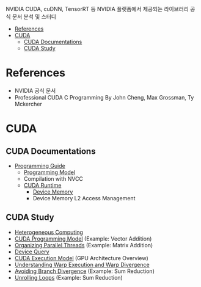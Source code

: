 NVIDIA CUDA, cuDNN, TensorRT 등 NVIDIA 플랫폼에서 제공되는 라이브러리 공식 문서 분석 및 스터디 

- [References](#references)
- [CUDA](#cuda)
  - [CUDA Documentations](#cuda-documentations)
  - [CUDA Study](#cuda-study)

# References

- NVIDIA 공식 문서
- Professional CUDA C Programming By John Cheng, Max Grossman, Ty Mckercher

# CUDA

## CUDA Documentations

- [Programming Guide](/cuda-doc/01_programming_guide/01_intro.md)
  - [Programming Model](/cuda-doc/01_programming_guide/02_programming_model.md)
  - Compilation with NVCC
  - [CUDA Runtime](/cuda-doc/01_programming_guide/03_02_cuda_runtime.md)
    - [Device Memory](/cuda-doc/01_programming_guide/03_03_device_memory.md)
    - Device Memory L2 Access Management


## CUDA Study

- [Heterogeneous Computing](/cuda-study/01_heterogeneous_computing.md)
- [CUDA Programming Model](/cuda-study/02_cuda_programming_model.md) (Example: Vector Addition)
- [Organizing Parallel Threads](/cuda-study/03_organizing_parallel_threads.md) (Example: Matrix Addition)
- [Device Query](/cuda-study/04_device_query.md)
- [CUDA Execution Model](/cuda-study/05_cuda_execution_model.md) (GPU Architecture Overview)
- [Understanding Warp Execution and Warp Divergence](/cuda-study/06_understanding_warp_execution.md)
- [Avoiding Branch Divergence](/cuda-study/07_avoiding_branch_divergence.md) (Example: Sum Reduction)
- [Unrolling Loops](/cuda-study/08_unrolling_loops.md) (Example: Sum Reduction)
